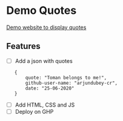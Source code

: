 # Demo Quotes

[Demo website to display quotes](https://coding-connoisseurs.github.io/quotes-demo/)

## Features

- [ ] Add a json with quotes

```
   {
       quote: "Toman belongs to me!",
       github-user-name: "arjundubey-cr",
       date: "25-06-2020"
   }
```

- [ ] Add HTML, CSS and JS
- [ ] Deploy on GHP
